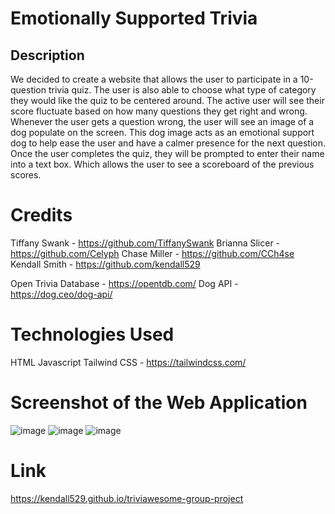 # Emotionally Supported Trivia


## Description 
We decided to create a website that allows the user to participate in a 10-question trivia quiz. The user is also able to choose what type of category they would like the quiz to be centered around. The active user will see their score fluctuate based on how many questions they get right and wrong. Whenever the user gets a question wrong, the user will see an image of a dog populate on the screen. This dog image acts as an emotional support dog to help ease the user and have a calmer presence for the next question. 
Once the user completes the quiz, they will be prompted to enter their name into a text box. Which allows the user to see a scoreboard of the previous scores.

# Credits
Tiffany Swank - https://github.com/TiffanySwank
Brianna Slicer - https://github.com/Celyph
Chase Miller - https://github.com/CCh4se
Kendall Smith - https://github.com/kendall529

Open Trivia Database - https://opentdb.com/
Dog API - https://dog.ceo/dog-api/

# Technologies Used 

HTML
Javascript
Tailwind CSS - https://tailwindcss.com/

# Screenshot of the Web Application
![image](https://user-images.githubusercontent.com/127711552/236098288-532cacab-514f-4c08-abe9-4b6d5261d944.png)
![image](https://user-images.githubusercontent.com/127711552/236098325-7f401081-ac69-47c5-908b-3cdfdd8a5ea5.png)
![image](https://user-images.githubusercontent.com/127711552/236098458-435c1132-c4f5-4d35-a27a-2c89a64c4a04.png)

# Link
https://kendall529.github.io/triviawesome-group-project
